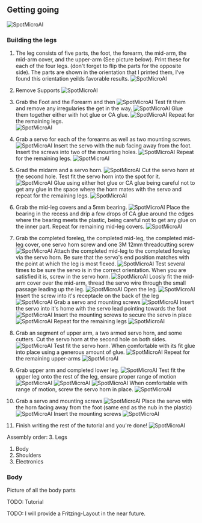 ## Getting going

![SpotMicroAI](assets/tutorial/all_parts.jpg)

### Building the legs
1. The leg consists of five parts, the foot, the forearm, the mid-arm, the mid-arm cover, and the upper-arm (See picture below). Print these for each of the four legs. (don't forget to flip the parts for the opposite side). The parts are shown in the orientation that I printed them, I've found this orientation yeilds favorable results.
    ![SpotMicroAI](assets/tutorial/assembly1.png)


2. Remove Supports
    ![SpotMicroAI](assets/tutorial/assembly2.png)


3. Grab the Foot and the Forearm and then 
    ![SpotMicroAI](assets/tutorial/assembly3.png)
    Test fit them and remove any irregularies the get in the way.
    ![SpotMicroAI](assets/tutorial/assembly4.png)
    Glue them together either with hot glue or CA glue.
    ![SpotMicroAI](assets/tutorial/assembly5.png)
    Repeat for the remaining legs.    
    ![SpotMicroAI](assets/tutorial/assembly14.png)


4. Grab a servo for each of the forearms as well as two mounting screws.
    ![SpotMicroAI](assets/tutorial/assembly15.png)
    Insert the servo  with the nub facing away from the foot. Insert the screws into two of the mounting holes.
    ![SpotMicroAI](assets/tutorial/assembly16.png)
    Repeat for the remaining legs.
    ![SpotMicroAI](assets/tutorial/assembly17.png)


4. Grad the midarm and a servo horn. 
    ![SpotMicroAI](assets/tutorial/assembly20.png)
    Cut the servo horn at the second hole. Test fit the servo horn into the spot for it. 
    ![SpotMicroAI](assets/tutorial/assembly21.png)
    Glue using either hot glue or CA glue being careful not to get any glue in the space where the horn mates with the servo and repeat for the remaining legs.
    ![SpotMicroAI](assets/tutorial/assembly6.png)

5. Grab the mid-leg covers and a 5mm bearing.
    ![SpotMicroAI](assets/tutorial/assembly18.png)
    Place the bearing in the recess and drip a few drops of CA glue around the edges where the bearing meets the plastic, being careful not to get any glue on the inner part. Repeat for remaining mid-leg covers.
    ![SpotMicroAI](assets/tutorial/assembly19.png)

7. Grab the completed foreleg, the completed mid-leg, the completed mid-leg cover, one servo horn screw and one 3M 12mm threadcutting screw
    ![SpotMicroAI](assets/tutorial/assembly31.png)
    Attach the completed mid-leg to the completed foreleg via the servo horn. Be sure that the servo's end position matches with the point at which the leg is most flexed. 
    ![SpotMicroAI](assets/tutorial/assembly8.png)
    Test several times to be sure the servo is in the correct orientation. When you are satisfied it is, screw in the servo horn.
    ![SpotMicroAI](assets/tutorial/assembly9.png)
    Loosly fit the mid-arm cover over the mid-arm, thread the servo wire through the small passage leading up the leg.
    ![SpotMicroAI](assets/tutorial/assembly32.png)
    Open the leg.
    ![SpotMicroAI](assets/tutorial/assembly34.png)
    Insert the screw into it's receptacle on the back of the leg
    ![SpotMicroAI](assets/tutorial/assembly35.png)
    Grab a servo and mounting screws
    ![SpotMicroAI](assets/tutorial/assembly37.png)
    Insert the servo into it's home with the servo lead pointing towards the foot
    ![SpotMicroAI](assets/tutorial/assembly38.png)
    Insert the mounting screws to secure the servo in place
    ![SpotMicroAI](assets/tutorial/assembly39.png)
    Repeat for the remaining legs
    ![SpotMicroAI](assets/tutorial/assembly10.png)

8. Grab an segment of upper arm, a two armed servo horn, and some cutters. Cut the servo horn at the second hole on both sides.
    ![SpotMicroAI](assets/tutorial/assembly11.png)
    Test fit the servo horn. When comfortable with its fit glue into place using a generous amount of glue.
    ![SpotMicroAI](assets/tutorial/assembly40.png)
    Repeat for the remaining upper-arms
    ![SpotMicroAI](assets/tutorial/assembly41.png)

9. Grab upper arm and completed lower leg.
    ![SpotMicroAI](assets/tutorial/assembly43.png)
    Test fit the upper leg onto the rest of the leg, ensure proper range of motion
    ![SpotMicroAI](assets/tutorial/assembly44.png)
    ![SpotMicroAI](assets/tutorial/assembly45.png)
    ![SpotMicroAI](assets/tutorial/assembly46.png)
    When comfortable with range of motion, screw the servo horn in place.
    ![SpotMicroAI](assets/tutorial/assembly47.png)

10. Grab a servo and mounting screws
    ![SpotMicroAI](assets/tutorial/assembly12.png)
    Place the servo with the horn facing away from the foot (same end as the nub in the plastic)
    ![SpotMicroAI](assets/tutorial/assembly13.png)
    Insert the mounting screws
    ![SpotMicroAI](assets/tutorial/assembly48.png)

11. Finish writing the rest of the tutorial and you're done!
    ![SpotMicroAI](assets/tutorial/assembly49.png)



Assembly order:
3. Legs
1. Body
2. Shoulders
4. Electronics

### Body
Picture of all the body parts

TODO: Tutorial

TODO: I will provide a Fritzing-Layout in the near future.
